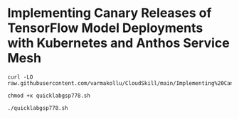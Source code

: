 # Implementing Canary Releases of TensorFlow Model Deployments with Kubernetes and Anthos Service Mesh

```
curl -LO raw.githubusercontent.com/varmakollu/CloudSkill/main/Implementing%20Canary%20Releases%20of%20TensorFlow%20Model%20Deployments%20with%20Kubernetes%20and%20Anthos%20Service%20Mesh/quicklabgsp778.sh

chmod +x quicklabgsp778.sh

./quicklabgsp778.sh

```
